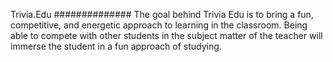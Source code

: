 Trivia.Edu
##############
The goal behind Trivia Edu is to bring a fun, competitive, and energetic approach to learning in the classroom. 
Being able to compete with other students in the subject matter of the teacher will immerse the student in a fun approach of studying.
